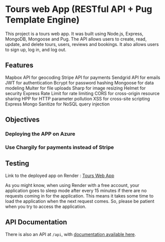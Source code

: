# Tours web App (RESTful API + Pug Template Engine)

This project is a tours web app. It was built using Node.js, Express, MongoDB, Mongoose and Pug. The API allows users to create, read, update, and delete tours, users, reviews and bookings. It also allows users to sign up, log in, and log out.

## Features

Mapbox API for geocoding
Stripe API for payments
Sendgrid API for emails
JWT for authentication
Bcrypt for password hashing
Mongoose for data modeling
Multer for file uploads
Sharp for image resizing
Helmet for security
Express Rate Limit for rate limiting
CORS for cross-origin resource sharing
HPP for HTTP parameter pollution
XSS for cross-site scripting
Express Mongo Sanitize for NoSQL query injection

## Objectives

### Deploying the APP on Azure

### Use Chargily for payments instead of Stripe

## Testing

Link to the deployed app on Render : [Tours Web App](https://mytours-6x20.onrender.com/)

As you might know, when using Render with a free account, your application goes to sleep mode after every 15 minutes if there are no requests coming in for the application. This means it takes some time to load the application when the next request comes. So, please be patient when you try to access the application.

## API Documentation

There is also an API at `/api`, with [documentation available here](https://documenter.getpostman.com/view/33493267/2sA3s9D8ac).
